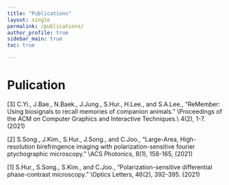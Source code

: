 ```yaml
---
title: "Publications"
layout: single
permalink: /publications/
author_profile: true
sidebar_main: true
toc: true

---
```


# Pulication

[3] C.Yi., J.Bae., N.Baek., J.Jung., S.Hur., H.Lee., and S.A.Lee., “ReMember: Using biosignals to recall memories of companion animals.” \Proceedings of the ACM on Computer Graphics and Interactive Techniques.\ 4(2), 1-7. (2021)

[2] S.Song., J.Kim., S.Hur., J.Song., and C.Joo., “Large-Area, High-resolution birefringence imaging with polarization-sensitive fourier ptychographic microscopy.” \ACS Photonics\, 8(1), 158-165, (2021)

[1] S.Hur., S.Song., S.Kim., and C.Joo., “Polarization-sensitive differential phase-contrast microscopy.” \Optics Letters\, 46(2), 392-395. (2021)
